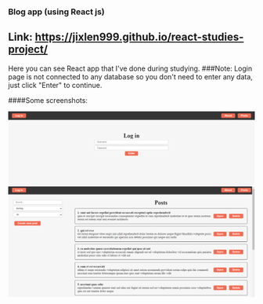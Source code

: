 ### Blog app (using React js)

## Link: https://jixlen999.github.io/react-studies-project/

Here you can see React app that I've done during studying.
###Note: Login page is not connected to any database so you don't need to enter any data, just click "Enter" to continue.

####Some screenshots:

![screnshot](./screenshots/1.png)
![screnshot](./screenshots/2.png)
